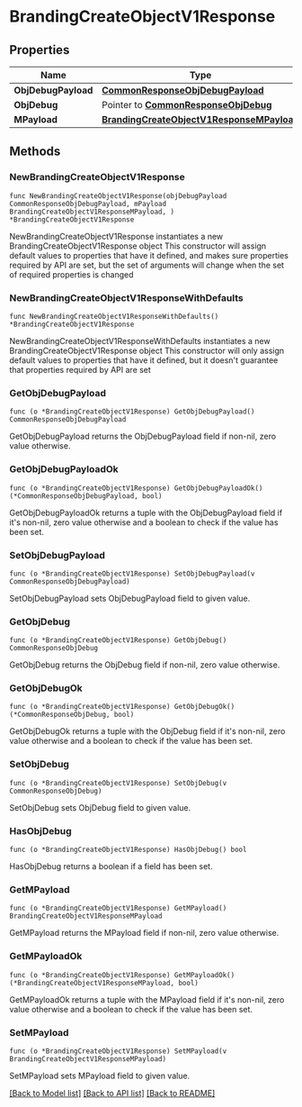 # BrandingCreateObjectV1Response

## Properties

Name | Type | Description | Notes
------------ | ------------- | ------------- | -------------
**ObjDebugPayload** | [**CommonResponseObjDebugPayload**](CommonResponseObjDebugPayload.md) |  | 
**ObjDebug** | Pointer to [**CommonResponseObjDebug**](CommonResponseObjDebug.md) |  | [optional] 
**MPayload** | [**BrandingCreateObjectV1ResponseMPayload**](BrandingCreateObjectV1ResponseMPayload.md) |  | 

## Methods

### NewBrandingCreateObjectV1Response

`func NewBrandingCreateObjectV1Response(objDebugPayload CommonResponseObjDebugPayload, mPayload BrandingCreateObjectV1ResponseMPayload, ) *BrandingCreateObjectV1Response`

NewBrandingCreateObjectV1Response instantiates a new BrandingCreateObjectV1Response object
This constructor will assign default values to properties that have it defined,
and makes sure properties required by API are set, but the set of arguments
will change when the set of required properties is changed

### NewBrandingCreateObjectV1ResponseWithDefaults

`func NewBrandingCreateObjectV1ResponseWithDefaults() *BrandingCreateObjectV1Response`

NewBrandingCreateObjectV1ResponseWithDefaults instantiates a new BrandingCreateObjectV1Response object
This constructor will only assign default values to properties that have it defined,
but it doesn't guarantee that properties required by API are set

### GetObjDebugPayload

`func (o *BrandingCreateObjectV1Response) GetObjDebugPayload() CommonResponseObjDebugPayload`

GetObjDebugPayload returns the ObjDebugPayload field if non-nil, zero value otherwise.

### GetObjDebugPayloadOk

`func (o *BrandingCreateObjectV1Response) GetObjDebugPayloadOk() (*CommonResponseObjDebugPayload, bool)`

GetObjDebugPayloadOk returns a tuple with the ObjDebugPayload field if it's non-nil, zero value otherwise
and a boolean to check if the value has been set.

### SetObjDebugPayload

`func (o *BrandingCreateObjectV1Response) SetObjDebugPayload(v CommonResponseObjDebugPayload)`

SetObjDebugPayload sets ObjDebugPayload field to given value.


### GetObjDebug

`func (o *BrandingCreateObjectV1Response) GetObjDebug() CommonResponseObjDebug`

GetObjDebug returns the ObjDebug field if non-nil, zero value otherwise.

### GetObjDebugOk

`func (o *BrandingCreateObjectV1Response) GetObjDebugOk() (*CommonResponseObjDebug, bool)`

GetObjDebugOk returns a tuple with the ObjDebug field if it's non-nil, zero value otherwise
and a boolean to check if the value has been set.

### SetObjDebug

`func (o *BrandingCreateObjectV1Response) SetObjDebug(v CommonResponseObjDebug)`

SetObjDebug sets ObjDebug field to given value.

### HasObjDebug

`func (o *BrandingCreateObjectV1Response) HasObjDebug() bool`

HasObjDebug returns a boolean if a field has been set.

### GetMPayload

`func (o *BrandingCreateObjectV1Response) GetMPayload() BrandingCreateObjectV1ResponseMPayload`

GetMPayload returns the MPayload field if non-nil, zero value otherwise.

### GetMPayloadOk

`func (o *BrandingCreateObjectV1Response) GetMPayloadOk() (*BrandingCreateObjectV1ResponseMPayload, bool)`

GetMPayloadOk returns a tuple with the MPayload field if it's non-nil, zero value otherwise
and a boolean to check if the value has been set.

### SetMPayload

`func (o *BrandingCreateObjectV1Response) SetMPayload(v BrandingCreateObjectV1ResponseMPayload)`

SetMPayload sets MPayload field to given value.



[[Back to Model list]](../README.md#documentation-for-models) [[Back to API list]](../README.md#documentation-for-api-endpoints) [[Back to README]](../README.md)


